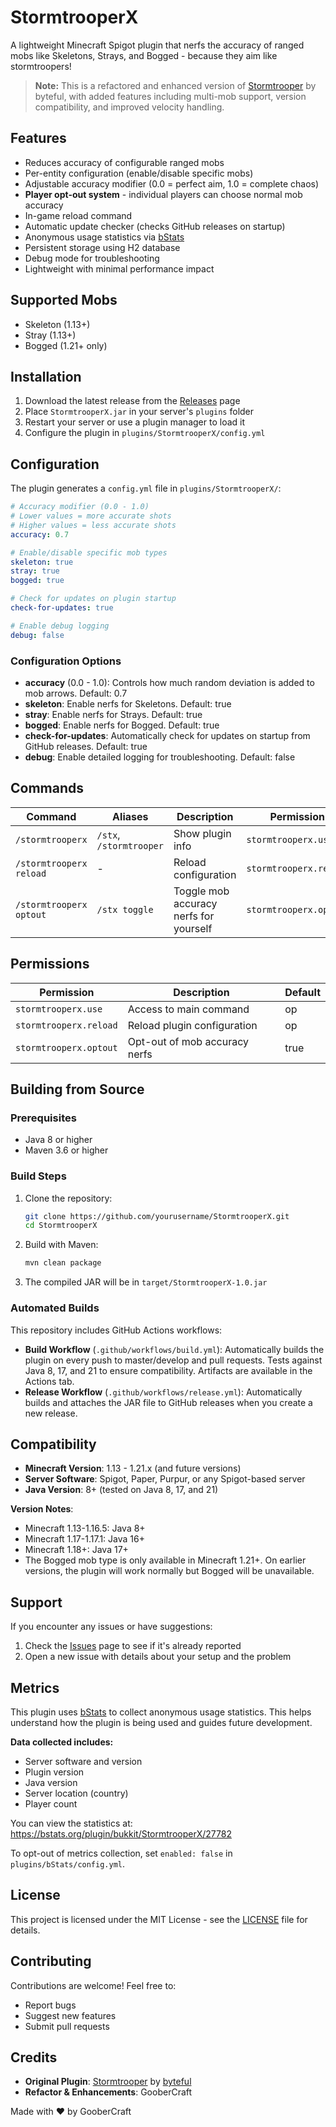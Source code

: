 # StormtrooperX

A lightweight Minecraft Spigot plugin that nerfs the accuracy of ranged mobs like Skeletons, Strays, and Bogged - because they aim like stormtroopers!

> **Note:** This is a refactored and enhanced version of [Stormtrooper](https://github.com/byteful/Stormtrooper) by byteful, with added features including multi-mob support, version compatibility, and improved velocity handling.

## Features

- Reduces accuracy of configurable ranged mobs
- Per-entity configuration (enable/disable specific mobs)
- Adjustable accuracy modifier (0.0 = perfect aim, 1.0 = complete chaos)
- **Player opt-out system** - individual players can choose normal mob accuracy
- In-game reload command
- Automatic update checker (checks GitHub releases on startup)
- Anonymous usage statistics via [bStats](https://bstats.org/plugin/bukkit/StormtrooperX/27782)
- Persistent storage using H2 database
- Debug mode for troubleshooting
- Lightweight with minimal performance impact

## Supported Mobs

- Skeleton (1.13+)
- Stray (1.13+)
- Bogged (1.21+ only)

## Installation

1. Download the latest release from the [Releases](../../releases) page
2. Place `StormtrooperX.jar` in your server's `plugins` folder
3. Restart your server or use a plugin manager to load it
4. Configure the plugin in `plugins/StormtrooperX/config.yml`

## Configuration

The plugin generates a `config.yml` file in `plugins/StormtrooperX/`:

```yaml
# Accuracy modifier (0.0 - 1.0)
# Lower values = more accurate shots
# Higher values = less accurate shots
accuracy: 0.7

# Enable/disable specific mob types
skeleton: true
stray: true
bogged: true

# Check for updates on plugin startup
check-for-updates: true

# Enable debug logging
debug: false
```

### Configuration Options

- **accuracy** (0.0 - 1.0): Controls how much random deviation is added to mob arrows. Default: 0.7
- **skeleton**: Enable nerfs for Skeletons. Default: true
- **stray**: Enable nerfs for Strays. Default: true
- **bogged**: Enable nerfs for Bogged. Default: true
- **check-for-updates**: Automatically check for updates on startup from GitHub releases. Default: true
- **debug**: Enable detailed logging for troubleshooting. Default: false

## Commands

| Command | Aliases | Description | Permission |
|---------|---------|-------------|------------|
| `/stormtrooperx` | `/stx`, `/stormtrooper` | Show plugin info | `stormtrooperx.use` |
| `/stormtrooperx reload` | - | Reload configuration | `stormtrooperx.reload` |
| `/stormtrooperx optout` | `/stx toggle` | Toggle mob accuracy nerfs for yourself | `stormtrooperx.optout` |

## Permissions

| Permission | Description | Default |
|------------|-------------|---------|
| `stormtrooperx.use` | Access to main command | op |
| `stormtrooperx.reload` | Reload plugin configuration | op |
| `stormtrooperx.optout` | Opt-out of mob accuracy nerfs | true |

## Building from Source

### Prerequisites

- Java 8 or higher
- Maven 3.6 or higher

### Build Steps

1. Clone the repository:
   ```bash
   git clone https://github.com/yourusername/StormtrooperX.git
   cd StormtrooperX
   ```

2. Build with Maven:
   ```bash
   mvn clean package
   ```

3. The compiled JAR will be in `target/StormtrooperX-1.0.jar`

### Automated Builds

This repository includes GitHub Actions workflows:

- **Build Workflow** (`.github/workflows/build.yml`): Automatically builds the plugin on every push to master/develop and pull requests. Tests against Java 8, 17, and 21 to ensure compatibility. Artifacts are available in the Actions tab.
- **Release Workflow** (`.github/workflows/release.yml`): Automatically builds and attaches the JAR file to GitHub releases when you create a new release.

## Compatibility

- **Minecraft Version**: 1.13 - 1.21.x (and future versions)
- **Server Software**: Spigot, Paper, Purpur, or any Spigot-based server
- **Java Version**: 8+ (tested on Java 8, 17, and 21)

**Version Notes**:
- Minecraft 1.13-1.16.5: Java 8+
- Minecraft 1.17-1.17.1: Java 16+
- Minecraft 1.18+: Java 17+
- The Bogged mob type is only available in Minecraft 1.21+. On earlier versions, the plugin will work normally but Bogged will be unavailable.

## Support

If you encounter any issues or have suggestions:
1. Check the [Issues](../../issues) page to see if it's already reported
2. Open a new issue with details about your setup and the problem

## Metrics

This plugin uses [bStats](https://bstats.org/) to collect anonymous usage statistics. This helps understand how the plugin is being used and guides future development.

**Data collected includes:**
- Server software and version
- Plugin version
- Java version
- Server location (country)
- Player count

You can view the statistics at: https://bstats.org/plugin/bukkit/StormtrooperX/27782

To opt-out of metrics collection, set `enabled: false` in `plugins/bStats/config.yml`.

## License

This project is licensed under the MIT License - see the [LICENSE](LICENSE) file for details.

## Contributing

Contributions are welcome! Feel free to:
- Report bugs
- Suggest new features
- Submit pull requests

## Credits

- **Original Plugin**: [Stormtrooper](https://github.com/byteful/Stormtrooper) by [byteful](https://github.com/byteful)
- **Refactor & Enhancements**: GooberCraft

Made with :heart: by GooberCraft
